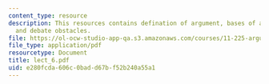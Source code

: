 ```yaml
---
content_type: resource
description: This resources contains defination of argument, bases of an argument
  and debate obstacles.
file: https://ol-ocw-studio-app-qa.s3.amazonaws.com/courses/11-225-argumentation-and-communication-fall-2006/e280fcda606c0badd67bf52b240a55a1_lect_6.pdf
file_type: application/pdf
resourcetype: Document
title: lect_6.pdf
uid: e280fcda-606c-0bad-d67b-f52b240a55a1
---
```

